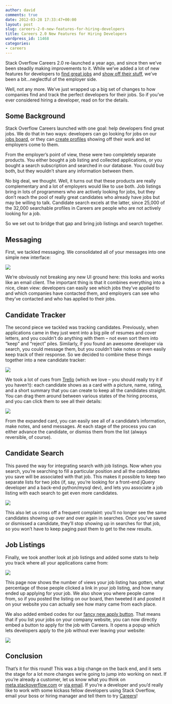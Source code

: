 ```yaml
---
author: david
comments: true
date: 2012-03-28 17:33:47+00:00
layout: post
slug: careers-2-0-new-features-for-hiring-developers
title: Careers 2.0 New Features for Hiring Developers
wordpress_id: 11468
categories:
- careers
---
```


Stack Overflow Careers 2.0 re-launched a year ago, and since then we’ve been steadily making improvements to it. While we’ve added a lot of new features for developers to [find great jobs](http://blog.stackoverflow.com/2012/03/enterprise-vs-consumer-development/) and [show off their stuff](http://blog.stackoverflow.com/2011/06/codeplex-and-other-gateway-drugs/), we’ve been a bit…neglectful of the employer side.

Well, not any more. We’ve just wrapped up a big set of changes to how companies find and track the perfect developers for their jobs. So if you’ve ever considered hiring a developer, read on for the details.


## Some Background


Stack Overflow Careers launched with one goal: help developers find great jobs. We do that in two ways: developers can go looking for jobs on our [jobs board](http://careers.stackoverflow.com/jobs), or they can [create profiles](http://careers.stackoverflow.com/cv/get-one) showing off their work and let employers come to them.

From the employer’s point of view, these were two completely separate products. You either bought a job listing and collected applications, or you bought a search subscription and searched in our database. You could buy both, but they wouldn’t share any information between them.

No big deal, we thought. Well, it turns out that these products are really complementary and a lot of employers would like to use both. Job listings bring in lots of programmers who are actively looking for jobs, but they don’t reach the pool of really great candidates who already have jobs but may be willing to talk. Candidate search excels at the latter, since 25,000 of the 32,000 searchable profiles in Careers are people who are not actively looking for a job.

So we set out to bridge that gap and bring job listings and search together.


## Messaging


First, we tackled messaging. We consolidated all of your messages into one simple new interface:



![](http://blog.stackoverflow.com/wp-content/uploads/messages1.png)

We’re obviously not breaking any new UI ground here: this looks and works like an email client. The important thing is that it combines everything into a nice, clean view: developers can easily see which jobs they’ve applied to and which companies have contacted them, and employers can see who they’ve contacted and who has applied to their jobs.


## Candidate Tracker


The second piece we tackled was tracking candidates. Previously, when applications came in they just went into a big pile of resumes and cover letters, and you couldn’t do anything with them – not even sort them into “keep” and “reject” piles. Similarly, if you found an awesome developer via search, you could message them, but you couldn’t take notes or even easily keep track of their response. So we decided to combine these things together into a new candidate tracker:

![](http://blog.stackoverflow.com/wp-content/uploads/candidate-tracker.png)

We took a lot of cues from [Trello](http://trello.com/) (which we love – you should really try it if you haven’t): each candidate shows as a card with a picture, name, rating, and a short summary that you can create to keep all the candidates straight. You can drag them around between various states of the hiring process, and you can click them to see all their details:

![](http://blog.stackoverflow.com/wp-content/uploads/popup.png)

From the expanded card, you can easily see all of a candidate’s information, make notes, and send messages. At each stage of the process you can either advance the candidate, or dismiss them from the list (always reversible, of course).


## Candidate Search


This paved the way for integrating search with job listings. Now when you search, you’re searching to fill a particular position and all the candidates you save will be associated with that job. This makes it possible to keep two separate lists for two jobs (if, say, you’re looking for a front-end jQuery developer and a back-end python/mysql dev), and lets you associate a job listing with each search to get even more candidates.

![](http://blog.stackoverflow.com/wp-content/uploads/search.png)

This also let us cross off a frequent complaint: you’ll no longer see the same candidates showing up over and over again in searches. Once you’ve saved or dismissed a candidate, they’ll stop showing up in searches for that job, so you won’t have to keep paging past them to get to the new results.


## Job Listings


Finally, we took another look at job listings and added some stats to help you track where all your applications came from:

![](http://blog.stackoverflow.com/wp-content/uploads/listing.png)

This page now shows the number of views your job listing has gotten, what percentage of those people clicked a link in your job listing, and how many ended up applying for your job. We also show you where people came from, so if you posted the listing on our board, then tweeted it and posted it on your website you can actually see how many came from each place.

We also added embed codes for our [fancy new apply button](http://blog.stackoverflow.com/2012/03/enterprise-vs-consumer-development/). That means that if you list your jobs on your company website, you can now directly embed a button to apply for the job with Careers. It opens a popup which lets developers apply to the job without ever leaving your website:

![](http://blog.stackoverflow.com/wp-content/uploads/apply-popup.png)


## Conclusion


That’s it for this round! This was a big change on the back end, and it sets the stage for a lot more changes we’re going to jump into working on next. If you’re already a customer, let us know what you think on [meta.stackoverflow.com](http://meta.stackoverflow.com) or [via email](mailto:careers@stackoverflow.com). If you’re a developer and you’d really like to work with some kickass fellow developers using Stack Overflow, email your boss or hiring manager and tell them to try [Careers](http://careers.stackoverflow.com/)!


